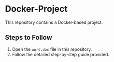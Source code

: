 # Docker-Project

This repository contains a Docker-based project.  

## Steps to Follow

1. Open the `word.doc` file in this repository.  
2. Follow the detailed step-by-step guide provided.

